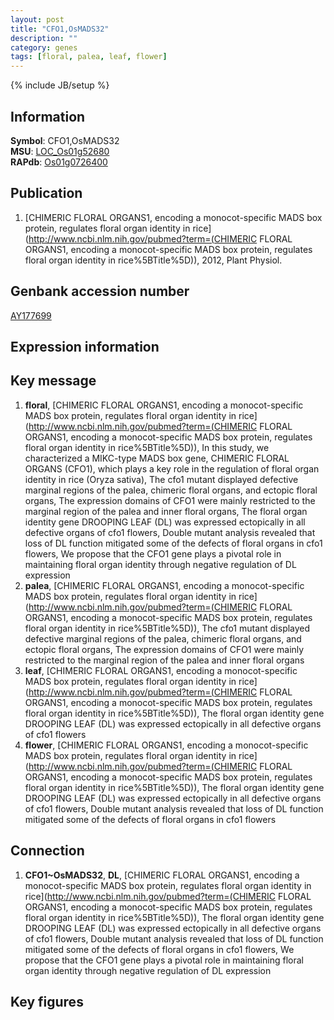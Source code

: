 ```yaml
---
layout: post
title: "CFO1,OsMADS32"
description: ""
category: genes
tags: [floral, palea, leaf, flower]
---
```

{% include JB/setup %}

## Information
__Symbol__: CFO1,OsMADS32  
__MSU__: [LOC_Os01g52680](http://rice.plantbiology.msu.edu/cgi-bin/ORF_infopage.cgi?orf=LOC_Os01g52680)  
__RAPdb__: [Os01g0726400](http://rapdb.dna.affrc.go.jp/viewer/gbrowse_details/irgsp1?name=Os01g0726400)  

## Publication
1. [CHIMERIC FLORAL ORGANS1, encoding a monocot-specific MADS box protein, regulates floral organ identity in rice](http://www.ncbi.nlm.nih.gov/pubmed?term=(CHIMERIC FLORAL ORGANS1, encoding a monocot-specific MADS box protein, regulates floral organ identity in rice%5BTitle%5D)), 2012, Plant Physiol.

## Genbank accession number
[AY177699](http://www.ncbi.nlm.nih.gov/nuccore/AY177699)

## Expression information

## Key message
1. __floral__, [CHIMERIC FLORAL ORGANS1, encoding a monocot-specific MADS box protein, regulates floral organ identity in rice](http://www.ncbi.nlm.nih.gov/pubmed?term=(CHIMERIC FLORAL ORGANS1, encoding a monocot-specific MADS box protein, regulates floral organ identity in rice%5BTitle%5D)),  In this study, we characterized a MIKC-type MADS box gene, CHIMERIC FLORAL ORGANS (CFO1), which plays a key role in the regulation of floral organ identity in rice (Oryza sativa), The cfo1 mutant displayed defective marginal regions of the palea, chimeric floral organs, and ectopic floral organs, The expression domains of CFO1 were mainly restricted to the marginal region of the palea and inner floral organs, The floral organ identity gene DROOPING LEAF (DL) was expressed ectopically in all defective organs of cfo1 flowers, Double mutant analysis revealed that loss of DL function mitigated some of the defects of floral organs in cfo1 flowers, We propose that the CFO1 gene plays a pivotal role in maintaining floral organ identity through negative regulation of DL expression
2. __palea__, [CHIMERIC FLORAL ORGANS1, encoding a monocot-specific MADS box protein, regulates floral organ identity in rice](http://www.ncbi.nlm.nih.gov/pubmed?term=(CHIMERIC FLORAL ORGANS1, encoding a monocot-specific MADS box protein, regulates floral organ identity in rice%5BTitle%5D)),  The cfo1 mutant displayed defective marginal regions of the palea, chimeric floral organs, and ectopic floral organs, The expression domains of CFO1 were mainly restricted to the marginal region of the palea and inner floral organs
3. __leaf__, [CHIMERIC FLORAL ORGANS1, encoding a monocot-specific MADS box protein, regulates floral organ identity in rice](http://www.ncbi.nlm.nih.gov/pubmed?term=(CHIMERIC FLORAL ORGANS1, encoding a monocot-specific MADS box protein, regulates floral organ identity in rice%5BTitle%5D)),  The floral organ identity gene DROOPING LEAF (DL) was expressed ectopically in all defective organs of cfo1 flowers
4. __flower__, [CHIMERIC FLORAL ORGANS1, encoding a monocot-specific MADS box protein, regulates floral organ identity in rice](http://www.ncbi.nlm.nih.gov/pubmed?term=(CHIMERIC FLORAL ORGANS1, encoding a monocot-specific MADS box protein, regulates floral organ identity in rice%5BTitle%5D)),  The floral organ identity gene DROOPING LEAF (DL) was expressed ectopically in all defective organs of cfo1 flowers, Double mutant analysis revealed that loss of DL function mitigated some of the defects of floral organs in cfo1 flowers

## Connection
1. __CFO1~OsMADS32__, __DL__, [CHIMERIC FLORAL ORGANS1, encoding a monocot-specific MADS box protein, regulates floral organ identity in rice](http://www.ncbi.nlm.nih.gov/pubmed?term=(CHIMERIC FLORAL ORGANS1, encoding a monocot-specific MADS box protein, regulates floral organ identity in rice%5BTitle%5D)),  The floral organ identity gene DROOPING LEAF (DL) was expressed ectopically in all defective organs of cfo1 flowers, Double mutant analysis revealed that loss of DL function mitigated some of the defects of floral organs in cfo1 flowers, We propose that the CFO1 gene plays a pivotal role in maintaining floral organ identity through negative regulation of DL expression

## Key figures


